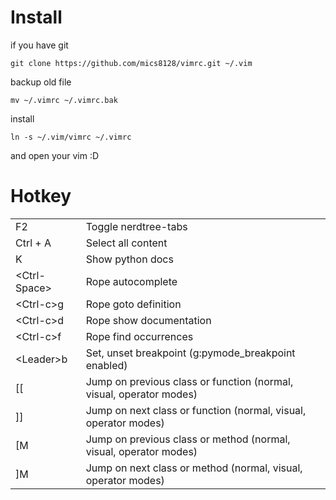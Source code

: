 Install
=======================
if you have git

    git clone https://github.com/mics8128/vimrc.git ~/.vim

backup old file

    mv ~/.vimrc ~/.vimrc.bak
    
install

    ln -s ~/.vim/vimrc ~/.vimrc

and open your vim :D

Hotkey
=======================

<table>
<tr><td>F2</td><td>Toggle nerdtree-tabs</td></tr>
<tr><td>Ctrl + A</td><td>Select all content</td></tr>
<tr><td> K             </td><td>Show python docs</td><tr>
<tr><td> &lt;Ctrl-Space&gt;  </td><td>Rope autocomplete</td><tr>
<tr><td> &lt;Ctrl-c&gt;g     </td><td>Rope goto definition</td><tr>
<tr><td> &lt;Ctrl-c&gt;d     </td><td>Rope show documentation</td><tr>
<tr><td> &lt;Ctrl-c&gt;f     </td><td>Rope find occurrences</td><tr>
<tr><td> &lt;Leader&gt;b     </td><td>Set, unset breakpoint (g:pymode_breakpoint enabled)</td><tr>
<tr><td> [[ </td><td>Jump on previous class or function (normal, visual, operator modes)</td><tr>
<tr><td> ]] </td><td>Jump on next class or function (normal, visual, operator modes)</td><tr>
<tr><td> [M </td><td>Jump on previous class or method (normal, visual, operator modes)</td><tr>
<tr><td> ]M </td><td>Jump on next class or method (normal, visual, operator modes)</td><tr>
</table>
